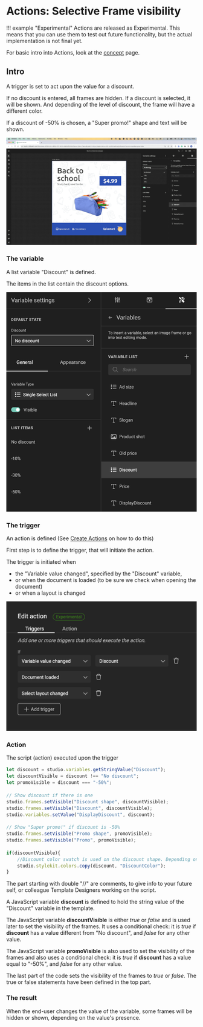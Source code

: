 # Actions: Selective Frame visibility

!!! example "Experimental"
    Actions are released as Experimental.
    This means that you can use them to test out future functionality, but the actual implementation is not final yet.

For basic intro into Actions, look at the [concept](/GraFx-Studio/concepts/actions/) page.

## Intro

A trigger is set to act upon the value for a discount.

If no discount is entered, all frames are hidden. If a discount is selected, it will be shown. And depending of the level of discount, the frame will have a different color.

If a discount of -50% is chosen, a "Super promo!" shape and text will be shown.

![Movie](demo.gif)

### The variable

A list variable "Discount" is defined.

The items in the list contain the discount options.

![screenshot](variable.png)

### The trigger

An action is defined (See [Create Actions](/GraFx-Studio/guides/actions/create/) on how to do this)

First step is to define the trigger, that will initiate the action.

The trigger is initiated when

- the "Variable value changed", specified by the "Discount" variable, 
- or when the document is loaded (to be sure we check when opening the document)
- or when a layout is changed

![screenshot](action-definition.png)

### Action

The script (action) executed upon the trigger

``` js
let discount = studio.variables.getStringValue("Discount");
let discountVisible = discount !== "No discount";
let promoVisible = discount === "-50%";

// Show discount if there is one
studio.frames.setVisible("Discount shape", discountVisible);
studio.frames.setVisible("Discount", discountVisible);
studio.variables.setValue("DisplayDiscount", discount);

// Show "Super promo!" if discount is -50%
studio.frames.setVisible("Promo shape", promoVisible);
studio.frames.setVisible("Promo", promoVisible);

if(discountVisible){
    //Discount color swatch is used on the discount shape. Depending on the value of the Discount variable, we change the color of the swatch
    studio.stylekit.colors.copy(discount, "DiscountColor");
}
```

The part starting with double "//" are comments, to give info to your future self, or colleague Template Designers working on the script.

A JavaScript variable **discount** is defined to hold the string value of the "Discount" variable in the template.

The JavaScript variable **discountVisible** is either *true* or *false* and is used later to set the visibility of the frames. It uses a conditional check: it is *true* if **discount** has a value different from "No discount", and *false* for any other value.

The JavaScript variable **promoVisible** is also used to set the visibility of the frames and also uses a conditional check: it is *true* if **discount** has a value equal to "-50%", and *false* for any other value.

The last part of the code sets the visibility of the frames to *true* or *false*. The true or false statements have been defined in the top part.

### The result

When the end-user changes the value of the variable, some frames will be hidden or shown, depending on the value's presence.
